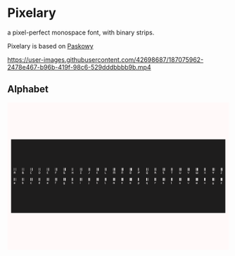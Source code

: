 # Pixelary
a pixel-perfect monospace font, with binary strips.

Pixelary is based on [Paskowy](https://www.dafont.com/paskowy.font)

https://user-images.githubusercontent.com/42698687/187075962-2478e467-b96b-419f-98c6-529dddbbbb9b.mp4

## Alphabet

![splash](https://github.com/patchstep/Pixelary/blob/main/splash.png?raw=true)

